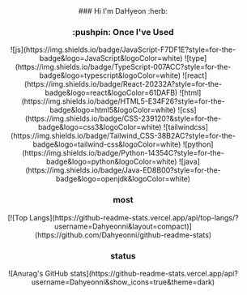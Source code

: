 <div align=center>
### Hi I'm DaHyeon :herb:

<h3> :pushpin: Once I've Used</h3> 
![js](https://img.shields.io/badge/JavaScript-F7DF1E?style=for-the-badge&logo=JavaScript&logoColor=white)
![type](https://img.shields.io/badge/TypeScript-007ACC?style=for-the-badge&logo=typescript&logoColor=white)
![react](https://img.shields.io/badge/React-20232A?style=for-the-badge&logo=react&logoColor=61DAFB)
![html](https://img.shields.io/badge/HTML5-E34F26?style=for-the-badge&logo=html5&logoColor=white)
![css](https://img.shields.io/badge/CSS-239120?&style=for-the-badge&logo=css3&logoColor=white)
![tailwindcss](https://img.shields.io/badge/Tailwind_CSS-38B2AC?style=for-the-badge&logo=tailwind-css&logoColor=white)
![python](https://img.shields.io/badge/Python-14354C?style=for-the-badge&logo=python&logoColor=white)
![java](https://img.shields.io/badge/Java-ED8B00?style=for-the-badge&logo=openjdk&logoColor=white)

<h3>most</h3>
[![Top Langs](https://github-readme-stats.vercel.app/api/top-langs/?username=Dahyeonni&layout=compact)](https://github.com/Dahyeonni/github-readme-stats)

<h3>status</h3>
![Anurag's GitHub stats](https://github-readme-stats.vercel.app/api?username=Dahyeonni&show_icons=true&theme=dark)

</div>
